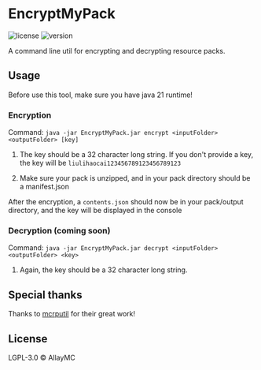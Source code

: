 # EncryptMyPack

![license](https://img.shields.io/badge/License-LGPL_3.0-blue.svg)
![version](https://img.shields.io/badge/Version-BETA-green.svg)

A command line util for encrypting and decrypting resource packs.

## Usage

Before use this tool, make sure you have java 21 runtime!

### Encryption

Command: `java -jar EncryptMyPack.jar encrypt <inputFolder> <outputFolder> [key]`

1. The key should be a 32 character long string. If you don't provide a key, the key will be `liulihaocai123456789123456789123`

2. Make sure your pack is unzipped, and in your pack directory should be a manifest.json

After the encryption, a `contents.json` should now be in your pack/output directory, and the key will be displayed in the console

### Decryption (coming soon)

Command: `java -jar EncryptMyPack.jar decrypt <inputFolder> <outputFolder> <key>`

1. Again, the key should be a 32 character long string.

## Special thanks

Thanks to [mcrputil](https://github.com/valaphee/mcrputil) for their great work!

## License
LGPL-3.0 © AllayMC